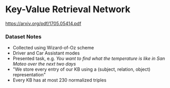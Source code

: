 # Key-Value Retrieval Network 

https://arxiv.org/pdf/1705.05414.pdf

### Dataset Notes 

- Collected using Wizard-of-Oz scheme 
- Driver and Car Assistant modes
- Presented task, e.g. *You want to find what the temperature is like in San Mateo over the next two days*
- "We store every entry of our KB using a (subject, relation, object) representation"  
- Every KB has at most 230 normalized triples